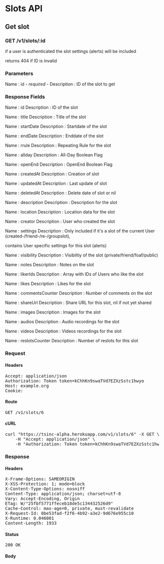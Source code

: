 # Slots API

## Get slot

### GET /v1/slots/:id

if a user is authenticated the slot settings (alerts) will be included

returns 404 if ID is invalid

### Parameters

Name : id *- required -*
Description : ID of the slot to get


### Response Fields

Name : id
Description : ID of the slot

Name : title
Description : Title of the slot

Name : startDate
Description : Startdate of the slot

Name : endDate
Description : Enddate of the slot

Name : rrule
Description : Repeating Rule for the slot

Name : allday
Description : All-Day Boolean Flag

Name : openEnd
Description : OpenEnd Boolean Flag

Name : createdAt
Description : Creation of slot

Name : updatedAt
Description : Last update of slot

Name : deletedAt
Description : Delete date of slot or nil

Name : description
Description : Description for the slot

Name : location
Description : Location data for the slot

Name : creator
Description : User who created the slot

Name : settings
Description : Only included if it&#39;s a slot of the current User (created-/friend-/re-/groupslot),

contains User specific settings for this slot (alerts)

Name : visibility
Description : Visibiltiy of the slot (private/friend/foaf/public)

Name : notes
Description : Notes on the slot

Name : likerIds
Description : Array with IDs of Users who like the slot

Name : likes
Description : Likes for the slot

Name : commentsCounter
Description : Number of comments on the slot

Name : shareUrl
Description : Share URL for this slot, nil if not yet shared

Name : images
Description : Images for the slot

Name : audios
Description : Audio recordings for the slot

Name : videos
Description : Videos recordings for the slot

Name : reslotsCounter
Description : Number of reslots for this slot

### Request

#### Headers

<pre>Accept: application/json
Authorization: Token token=kChhKn9swaTVd7EZXzSstc1hwyo
Host: example.org
Cookie: </pre>

#### Route

<pre>GET /v1/slots/6</pre>

#### cURL

<pre class="request">curl &quot;https://tsinc-alpha.herokuapp.com/v1/slots/6&quot; -X GET \
	-H &quot;Accept: application/json&quot; \
	-H &quot;Authorization: Token token=kChhKn9swaTVd7EZXzSstc1hwyo&quot;</pre>

### Response

#### Headers

<pre>X-Frame-Options: SAMEORIGIN
X-XSS-Protection: 1; mode=block
X-Content-Type-Options: nosniff
Content-Type: application/json; charset=utf-8
Vary: Accept-Encoding, Origin
ETag: W/&quot;25fbf5771ffeceb18de5c134432526d9&quot;
Cache-Control: max-age=0, private, must-revalidate
X-Request-Id: 0be53fad-f2f6-4b92-a3e2-9d676e955c10
X-Runtime: 0.046001
Content-Length: 1933</pre>

#### Status

<pre>200 OK</pre>

#### Body

```javascript

```
